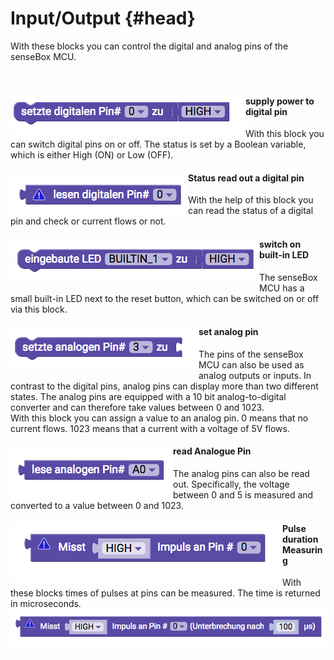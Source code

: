 # Input/Output {#head}

<div class="description">With these blocks you can control the digital and analog pins of the senseBox MCU. </div>
<div class="line">
    <br>
    <br>
</div>

<div class="container">
    <div class="row">
        <div class="col-md">
            <img src="../pictures/blocks/io/io-0.png" alt="block" align="left">
        </div>
        <div class="col-md">
            <h4>supply power to digital pin </h4>
            With this block you can switch digital pins on or off. The status is set by a Boolean variable, which is either High (ON) or Low (OFF). 
        </div>
    </div>
</div>

<div class="container">
    <div class="row">
        <div class="col-md">
            <img src="../pictures/blocks/io/io-1.png" alt="block" align="left">
        </div>
        <div class="col-md">
            <h4>Status read out a digital pin </h4>
            With the help of this block you can read the status of a digital pin and check or current flows or not.
        </div>
    </div>
</div>

<div class="line"></div>

<div class="container">
    <div class="row">
        <div class="col-md">
            <img src="../pictures/blocks/io/io-2.png" alt="block" align="left">
        </div>
        <div class="col-md">
            <h4>switch on built-in LED </h4>
            The senseBox MCU has a small built-in LED next to the reset button, which can be switched on or off via this block.
        </div>
    </div>
</div>

<div class="line"></div>

<div class="container">
    <div class="row">
        <div class="col-md">
            <img src="../pictures/blocks/io/io-3.png" alt="block" align="left">
        </div>
        <div class="col-md">
            <h4>set analog pin </h4>
            The pins of the senseBox MCU can also be used as analog outputs or inputs. In contrast to the digital pins, analog pins can display more than two different states. The analog pins are equipped with a 10 bit analog-to-digital converter and can therefore take values between 0 and 1023. <br>
            With this block you can assign a value to an analog pin. 0 means that no current flows. 1023 means that a current with a voltage of 5V flows. 
        </div>
    </div>
</div>


<div class="container">
    <div class="row">
        <div class="col-md">
            <img src="../pictures/blocks/io/io-4.png" alt="block" align="left">
        </div>
        <div class="col-md">
            <h4>read Analogue Pin</h4>
            The analog pins can also be read out. Specifically, the voltage between 0 and 5 is measured and converted to a value between 0 and 1023.
        </div>
    </div>
</div>

<div class="line"></div>

<div class="container">
    <div class="row">
        <div class="col-md">
            <img src="../pictures/blocks/io/io-5.png" alt="block" align="left">
        </div>
        <div class="col-md">
            <h4>Pulse duration Measuring </h4>
            With these blocks times of pulses at pins can be measured. The time is returned in microseconds.
        </div>
    </div>
</div>



<div class="container">
    <div class="row">
        <div class="col-md">
            <img src="../pictures/blocks/io/io-6.png" alt="block" align="left">
        </div>
        <div class="col-md">
        </div>
    </div>
</div>

<div class="line"></div>
